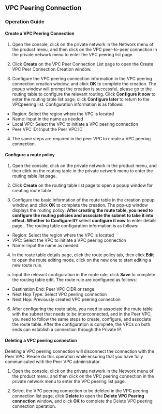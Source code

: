 ## **VPC Peering Connection**

### **Operation Guide**



#### **Create a VPC Peering Connection**

1) Open the console, click on the private network in the Network menu of the product menu, and then click on the VPC peer-to-peer connection in the private network menu to enter the VPC peering list page.

2) Click **Create** on the VPC Peer Connection List page to open the Create VPC Peer Connection Creation window.

3) Configure the VPC peering connection information in the VPC peering connection creation window, and click **OK** to complete the creation. The popup window will prompt the creation is successful, please go to the routing table to configure the relevant routing. Click **Configure it now** to enter the routing table list page, click **Configure later** to return to the VPCpeering list. Configuration information is as follows:

- Region: Select the region where the VPC is located
- Name: Input in the name as needed
- Local VPC: Select the VPC to initiate a VPC peering connection
- Peer VPC ID: Input the Peer VPC ID

4) The same steps are required in the peer VPC to create a VPC peering connection.



#### Configure a route policy

1) Open the console, click on the private network in the product menu, and then click on the routing table in the private network menu to enter the routing table list page.

2) Click **Create** on the routing table list page to open  a popup window for creating route table.

3) Configure the basic information of the route table in the creation popup window, and click **OK** to complete the creation. The pop-up window displays the routing policy: **After creating the route table, you need to configure the routing policies and associate the subnet to take it into effect. Whether to Configure It?** select **configure it now** to enter details page . The routing table configuration information is as follows:

- Region: Select the region where the VPC is located
- VPC: Select the VPC to initiate a VPC peering connection
- Name: Input the name as needed

4) In the route table details page, click the route policy tab, then click **Edit** to open the route editing mode, click on the new one to start editing a new route rule. 

5) Input the relevant configuration in the route rule, click **Save** to complete the routing table edit. The route rule  are configured as follows:

- Destination End: Peer VPC CIDR or range
- Next Hop Type: Select VPC peering connection
- Next Hop: Previously created VPC peering connection

6) After configuring the route table, you need to associate the route table with the subnet that needs to be interconnected, and in the Peer VPC, you need to follow the same steps to create, configure, and associate the route table. After the configuration is complete, the VPCs on both ends can establish a connection through the Private IP.



#### Deleting a VPC peering connection

Deleting a VPC peering connection will disconnect the connection with the Peer VPC. Please do this operation while ensuring that you have fully communicated with the Peer VPC administrator.

1) Open the console, click on the private network in the Network menu of the product menu, and then click on the VPC peering connection in the private network menu to enter the VPC peering list page.

2) Select the VPC peering connection to be deleted in the VPC peering connection list page, click **Delete** to open the **Delete VPC Peering connection** window, and click **OK** to complete the Delete VPC peering connection operation.